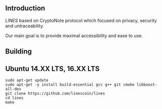 ## Introduction
LINES based on CryptoNote protocol which focused on privacy, security and untraceability. 

Our main goal is to provide maximal accessibility and ease to use.

## Building

## Ubuntu 14.XX LTS, 16.XX LTS

```
sudo apt-get update
sudo apt-get -y install build-essential gcc g++ git cmake libboost-all-dev
git clone https://github.com/linescoin/lines
cd lines
make
```
